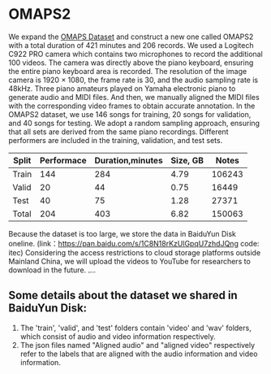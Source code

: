 # OMAPS2

We expand the [OMAPS Dataset](https://github.com/itec-hust/OMAPS) and construct a new one called OMAPS2 with a total duration of 421 minutes and 206 records. We used a Logitech C922 PRO camera which contains two microphones to record the additional 100 videos. The camera was directly above the piano keyboard, ensuring the entire piano keyboard area is recorded. The resolution of the image camera is 1920 × 1080, the frame rate is 30, and the audio sampling rate is 48kHz. Three piano amateurs played on Yamaha electronic piano to generate audio and MIDI files. And then, we manually aligned the MIDI files with the corresponding video frames to obtain accurate annotation. In the OMAPS2 dataset, we use 146 songs for training, 20 songs for validation, and 40 songs for testing. We adopt a random sampling approach, ensuring that all sets are derived from the same piano recordings. Different performers are included in the training, validation, and test sets.

| Split | Performace | Duration,minutes | Size, GB | Notes  |
| ----- | ---------- | ---------------- | -------- | ------ |
| Train | 144        | 284              | 4.79      | 106243 |
| Valid | 20         | 44               | 0.75     | 16449  |
| Test  | 40         | 75               | 1.28      | 27371  |
| Total | 204        | 403              | 6.82      | 150063 |

Because the dataset is too large, we store the data in BaiduYun Disk oneline. (link：https://pan.baidu.com/s/1C8N18rKzUlGpqU7zhdJQng code: itec) 
Considering the access restrictions to cloud storage platforms outside Mainland China, we will upload the videos to YouTube for researchers to download in the future.
<img src="record.png" alt="record" style="zoom:24%;" />

## Some details about the dataset we shared in BaiduYun Disk:
1. The 'train', 'valid', and 'test' folders contain 'video' and 'wav' folders, which consist of audio and video information respectively.
2.  The json files named "Aligned audio" and "aligned video" respectively refer to the labels that are aligned with the audio information and video information.
